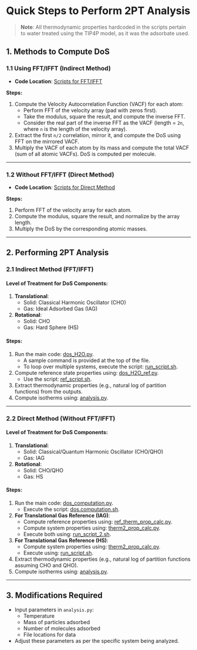 # Quick Steps to Perform 2PT Analysis

> **Note**: All thermodynamic properties hardcoded in the scripts pertain to water treated using the TIP4P model, as it was the adsorbate used.

## 1. Methods to Compute DoS

### 1.1 Using FFT/IFFT (Indirect Method)
- **Code Location**: [Scripts for FFT/IFFT](https://github.com/2253shubham/2PT-for-isotherms/tree/main/molecular_system_analysis/water_in_zeolites/with_FFT_IFFT/scripts)
  
**Steps:**
1. Compute the Velocity Autocorrelation Function (VACF) for each atom:
   - Perform FFT of the velocity array (pad with zeros first).
   - Take the modulus, square the result, and compute the inverse FFT.
   - Consider the real part of the inverse FFT as the VACF (length = `2n`, where `n` is the length of the velocity array).
2. Extract the first `n/2` correlation, mirror it, and compute the DoS using FFT on the mirrored VACF.
3. Multiply the VACF of each atom by its mass and compute the total VACF (sum of all atomic VACFs). DoS is computed per molecule.

---

### 1.2 Without FFT/IFFT (Direct Method)
- **Code Location**: [Scripts for Direct Method](https://github.com/2253shubham/2PT-for-isotherms/tree/main/molecular_system_analysis/water_in_zeolites/without_FFT_IFFT/scripts)
  
**Steps:**
1. Perform FFT of the velocity array for each atom.
2. Compute the modulus, square the result, and normalize by the array length.
3. Multiply the DoS by the corresponding atomic masses.

---

## 2. Performing 2PT Analysis

### 2.1 Indirect Method (FFT/IFFT)
#### Level of Treatment for DoS Components:
1. **Translational**: 
   - Solid: Classical Harmonic Oscillator (CHO)
   - Gas: Ideal Adsorbed Gas (IAG)
2. **Rotational**: 
   - Solid: CHO
   - Gas: Hard Sphere (HS)

#### Steps:
1. Run the main code: [dos_H2O.py](https://github.com/2253shubham/2PT-for-isotherms/blob/main/molecular_system_analysis/water_in_zeolites/with_FFT_IFFT/scripts/dos_H2O.py).
   - A sample command is provided at the top of the file.
   - To loop over multiple systems, execute the script: [run_script.sh](https://github.com/2253shubham/2PT-for-isotherms/blob/main/molecular_system_analysis/water_in_zeolites/with_FFT_IFFT/scripts/run_script.sh).
2. Compute reference state properties using: [dos_H2O_ref.py](https://github.com/2253shubham/2PT-for-isotherms/blob/main/molecular_system_analysis/water_in_zeolites/with_FFT_IFFT/scripts/dos_H2O_ref.py).
   - Use the script: [ref_script.sh](https://github.com/2253shubham/2PT-for-isotherms/blob/main/molecular_system_analysis/water_in_zeolites/with_FFT_IFFT/scripts/ref_script.sh).
3. Extract thermodynamic properties (e.g., natural log of partition functions) from the outputs.
4. Compute isotherms using: [analysis.py](https://github.com/2253shubham/2PT-for-isotherms/blob/main/molecular_system_analysis/water_in_zeolites/with_FFT_IFFT/scripts/analysis.py).

---

### 2.2 Direct Method (Without FFT/IFFT)
#### Level of Treatment for DoS Components:
1. **Translational**:
   - Solid: Classical/Quantum Harmonic Oscillator (CHO/QHO)
   - Gas: IAG
2. **Rotational**:
   - Solid: CHO/QHO
   - Gas: HS

#### Steps:
1. Run the main code: [dos_computation.py](https://github.com/2253shubham/2PT-for-isotherms/blob/main/molecular_system_analysis/water_in_zeolites/without_FFT_IFFT/scripts/dos_computation.py).
   - Execute the script: [dos.computation.sh](https://github.com/2253shubham/2PT-for-isotherms/blob/main/molecular_system_analysis/water_in_zeolites/without_FFT_IFFT/scripts/dos_computation.sh).
2. **For Translational Gas Reference (IAG)**:
   - Compute reference properties using: [ref_therm_prop_calc.py](https://github.com/2253shubham/2PT-for-isotherms/blob/main/molecular_system_analysis/water_in_zeolites/without_FFT_IFFT/scripts/Reference_Ideal_Adsorbed_Gas/ref_therm_prop_calc.py).
   - Compute system properties using: [therm2_prop_calc.py](https://github.com/2253shubham/2PT-for-isotherms/blob/main/molecular_system_analysis/water_in_zeolites/without_FFT_IFFT/scripts/Reference_Ideal_Adsorbed_Gas/therm2_prop_calc.py).
   - Execute both using: [run_script_2.sh](https://github.com/2253shubham/2PT-for-isotherms/blob/main/molecular_system_analysis/water_in_zeolites/without_FFT_IFFT/scripts/Reference_Ideal_Adsorbed_Gas/run_script_2.sh).
3. **For Translational Gas Reference (HS)**:
   - Compute system properties using: [therm2_prop_calc.py](https://github.com/2253shubham/2PT-for-isotherms/blob/main/molecular_system_analysis/water_in_zeolites/without_FFT_IFFT/scripts/Reference_Hard_Sphere/therm2_prop_calc.py).
   - Execute using: [run_script.sh](https://github.com/2253shubham/2PT-for-isotherms/blob/main/molecular_system_analysis/water_in_zeolites/without_FFT_IFFT/scripts/Reference_Hard_Sphere/run_script.sh).
4. Extract thermodynamic properties (e.g., natural log of partition functions assuming CHO and QHO).
5. Compute isotherms using: [analysis.py](https://github.com/2253shubham/2PT-for-isotherms/blob/main/molecular_system_analysis/water_in_zeolites/with_FFT_IFFT/scripts/analysis.py).

---

## 3. Modifications Required
- Input parameters in `analysis.py`:
  - Temperature
  - Mass of particles adsorbed
  - Number of molecules adsorbed
  - File locations for data
- Adjust these parameters as per the specific system being analyzed.
